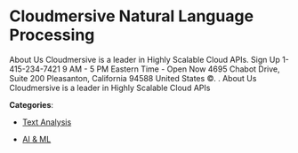 # Cloudmersive Natural Language Processing


About Us Cloudmersive is a leader in Highly Scalable Cloud APIs. Sign Up 1-415-234-7421 9 AM - 5 PM Eastern Time - Open Now 4695 Chabot Drive, Suite 200 Pleasanton, California 94588 United States ©. .  About Us Cloudmersive is a leader in Highly Scalable Cloud APIs



**Categories**:

- [Text Analysis](https://github.com/apis-list/apis-list#text-analysis)

- [AI & ML](https://github.com/apis-list/apis-list#ai-and-ml)



